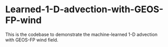 # Learned-1-D-advection-with-GEOS-FP-wind
This is the codebase to demonstrate the machine-learned 1-D advection with GEOS-FP wind field.
